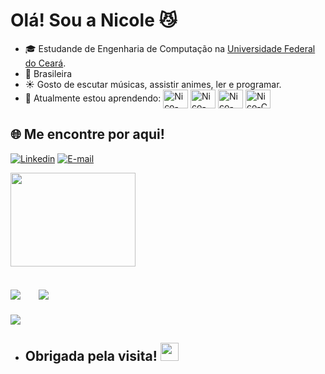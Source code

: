 # Olá! Sou a Nicole 😼
- 🎓 Estudande de Engenharia de Computação na [Universidade Federal do Ceará](https://www.ufc.br/).
- 🌱 Brasileira
- ☀️ Gosto de escutar músicas, assistir animes, ler e programar.
- 🧠 Atualmente estou aprendendo: <img align="center" alt="Nico-Python" height="30" width="40" src="https://cdn.jsdelivr.net/gh/devicons/devicon@latest/icons/python/python-original.svg"> <img align="center" alt="Nico-JS" height="30" width="40" src="https://cdn.jsdelivr.net/gh/devicons/devicon@latest/icons/javascript/javascript-plain.svg"> <img align="center" alt="Nico-Java" height="30" width="40" src="https://cdn.jsdelivr.net/gh/devicons/devicon@latest/icons/java/java-original.svg"> <img align="center" alt="Nico-C" height="30" width="40" src="https://cdn.jsdelivr.net/gh/devicons/devicon@latest/icons/c/c-original.svg"> 
         
## 🌐 Me encontre por aqui! 

[![Linkedin](https://img.shields.io/badge/LinkedIn-0077B5?style=for-the-badge&logo=linkedin&logoColor=white)](https://www.linkedin.com/in/nicole-souza-039598294/) [![E-mail](https://img.shields.io/badge/Gmail-D14836?style=for-the-badge&logo=gmail&logoColor=white
)](mailto:nicolesouza09@gmail.com)

<img src="https://github.com/nicolesouzab/nicolesouzab/assets/142950564/d58efb87-691f-4227-8bc6-d820c5280bc5" height="150px" width="200px">

## ![](https://github-contributor-stats.vercel.app/api?username=nicolesouzab&limit=5&theme=radical&combine_all_yearly_contributions=true) ㅤ ![](https://github-readme-stats.vercel.app/api?username=nicolesouzab&theme=radical&hide_border=false&include_all_commits=true&count_private=true) 

[![](https://visitcount.itsvg.in/api?id=nicolesouzab&icon=7&color=10)](https://visitcount.itsvg.in)

- ## Obrigada pela visita! <img src="https://github.com/TheDudeThatCode/TheDudeThatCode/blob/master/Assets/Hi.gif" width="29px"> 


  
